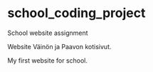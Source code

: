 # school_coding_project
 School website assignment

Website Väinön ja Paavon kotisivut.

My first website for school.
